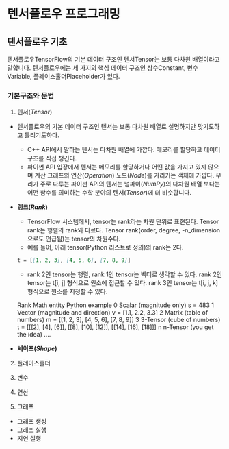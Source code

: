 # 텐서플로우 프로그래밍

## 텐서플로우 기초

텐서플로우TensorFlow의 기본 데이터 구조인 텐서Tensor는 보통 다차원 배열이라고 말합니다. 텐서플로우에는 세 가지의 핵심 데이터 구조인 상수Constant, 변수Variable, 플레이스홀더Placeholder가 있다.

### 기본구조와 문법

1. 텐서(_Tensor_)
- 텐서플로우의 기본 데이터 구조인 텐서는 보통 다차원 배열로 설명하지만 맞기도하고 틀리기도하다. 
    - C++ API에서 말하는 텐서는 다차원 배열에 가깝다. 메모리를 할당하고 데이터 구조를 직접 챙긴다.
    - 파이썬 API 입장에서 텐서는 메모리를 할당하거나 어떤 값을 가지고 있지 않으며 계산 그래프의 연산(_Operation_) 노드(_Node_)를 가리키는 객체에 가깝다. 우리가 주로 다루는 파이썬 API의 텐서는 넘파이(_NumPy_)의 다차원 배열 보다는 어떤 함수를 의미하는 수학 분야의 텐서(_Tensor_)에 더 비슷합니다.
- **랭크(_Rank_)**
    - TensorFlow 시스템에서, tensor는 rank라는 차원 단위로 표현된다. Tensor rank는 행렬의 rank와 다르다. Tensor rank(order, degree, -n_dimension 으로도 언급됨)는 tensor의 차원수다. 
    - 예를 들어, 아래 tensor(Python 리스트로 정의)의 rank는 2다.
    ```markdown
    t = [[1, 2, 3], [4, 5, 6], [7, 8, 9]]
    ```
    - rank 2인 tensor는 행렬, rank 1인 tensor는 벡터로 생각할 수 있다. rank 2인 tensor는 t[i, j] 형식으로 원소에 접근할 수 있다. rank 3인 tensor는 t[i, j, k] 형식으로 원소를 지정할 수 있다.
    
    Rank	Math entity	Python example
0	Scalar (magnitude only)	s = 483
1	Vector (magnitude and direction)	v = [1.1, 2.2, 3.3]
2	Matrix (table of numbers)	m = [[1, 2, 3], [4, 5, 6], [7, 8, 9]]
3	3-Tensor (cube of numbers)	t = [[[2], [4], [6]], [[8], [10], [12]], [[14], [16], [18]]]
n	n-Tensor (you get the idea)	....
    
    
    
- **셰이프(_Shape_)**

2. 플레이스홀더

3. 변수

4. 연산

5. 그래프
- 그래프 생성
- 그래프 실행
- 지연 실행

